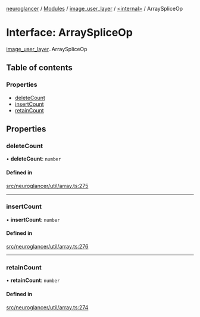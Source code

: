 [neuroglancer](../README.md) / [Modules](../modules.md) / [image\_user\_layer](../modules/image_user_layer.md) / [<internal\>](../modules/image_user_layer._internal_.md) / ArraySpliceOp

# Interface: ArraySpliceOp

[image_user_layer](../modules/image_user_layer.md).[<internal>](../modules/image_user_layer._internal_.md).ArraySpliceOp

## Table of contents

### Properties

- [deleteCount](image_user_layer._internal_.ArraySpliceOp.md#deletecount)
- [insertCount](image_user_layer._internal_.ArraySpliceOp.md#insertcount)
- [retainCount](image_user_layer._internal_.ArraySpliceOp.md#retaincount)

## Properties

### deleteCount

• **deleteCount**: `number`

#### Defined in

[src/neuroglancer/util/array.ts:275](https://github.com/ActiveBrainAtlas2/neuroglancer/blob/540617bc/src/neuroglancer/util/array.ts#L275)

___

### insertCount

• **insertCount**: `number`

#### Defined in

[src/neuroglancer/util/array.ts:276](https://github.com/ActiveBrainAtlas2/neuroglancer/blob/540617bc/src/neuroglancer/util/array.ts#L276)

___

### retainCount

• **retainCount**: `number`

#### Defined in

[src/neuroglancer/util/array.ts:274](https://github.com/ActiveBrainAtlas2/neuroglancer/blob/540617bc/src/neuroglancer/util/array.ts#L274)
